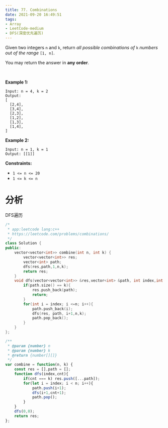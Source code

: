 ```yaml
---
title: 77. Combinations
date: 2021-09-20 16:49:51
tags:
- Array
- LeetCode-medium
- DFS(深度优先遍历)
---
```


Given two integers `n` and `k`, return *all possible combinations of* `k` *numbers out of the range* `[1, n]`.

You may return the answer in **any order**.

​    <!-- more -->

**Example 1:**

```
Input: n = 4, k = 2
Output:
[
  [2,4],
  [3,4],
  [2,3],
  [1,2],
  [1,3],
  [1,4],
]
```

**Example 2:**

```
Input: n = 1, k = 1
Output: [[1]]
```

 

**Constraints:**

- `1 <= n <= 20`
- `1 <= k <= n`

# 分析

DFS遍历

```c++
/*
 * app:leetcode lang:c++
 * https://leetcode.com/problems/combinations/
 */
class Solution {
public:
    vector<vector<int>> combine(int n, int k) {
        vector<vector<int>> res;
        vector<int> path;
        dfs(res,path,1,n,k);
        return res;
    }
    void dfs(vector<vector<int>> &res,vector<int> &path, int index,int n, int k){
        if(path.size() == k){
            res.push_back(path);
            return;
        }
        for(int i = index; i <=n; i++){
            path.push_back(i);
            dfs(res, path, i+1,n,k);
            path.pop_back();
        }
    }
};
```

```javascript
/**
 * @param {number} n
 * @param {number} k
 * @return {number[][]}
 */
var combine = function(n, k) {
    const res = [],path = [];
    function dfs(index,cnt){
        if(cnt === k) res.push([...path]);
        for(let i = index; i < n; i++){
            path.push(i+1);
            dfs(i+1,cnt+1);
            path.pop();
        }
    }
    dfs(0,0);
    return res;
};
```

